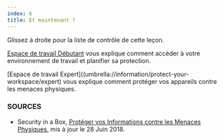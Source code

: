 ```yaml
---
index: 6
title: Et maintenant ?
---
```

Glissez à droite pour la liste de contrôle de cette leçon.

[Espace de travail Débutant](umbrella://information/protect-your-workspace/beginner) vous explique comment accéder à votre environnement de travail et planifier sa protection.

[Espace de travail Expert]((umbrella://information/protect-your-workspace/expert) vous explique comment protéger vos appareils contre les menaces physiques. 

### SOURCES

* Security in a Box, [Protéger vos Informations contre les Menaces Physiques](https://securityinabox.org/en/guide/physical/), mis à jour le 28 Juin 2018.